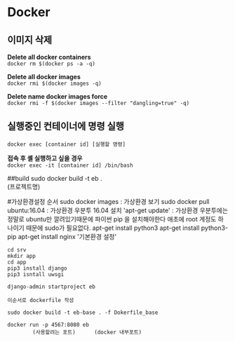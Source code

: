 # Docker

## 이미지 삭제

**Delete all docker containers**  
`docker rm $(docker ps -a -q)`

**Delete all docker images**  
`docker rmi $(docker images -q)`

**Delete <none>name docker images force**  
`docker rmi -f $(docker images --filter "dangling=true" -q)`


## 실행중인 컨테이너에 명령 실행

`docker exec [container id] [실행할 명령]`

**접속 후 셸 실행하고 싶을 경우**  
`docker exec -it [container id] /bin/bash`

##build
sudo docker build -t eb .  
					     (프로젝트명)

#가상환경설정 순서
	sudo docker images : 가상환경 보기
	sudo docker pull ubuntu:16.04 : 가상환경 우분투 16.04 설치
	'apt-get update' : 가상환경 우분투에는 정말로 ubuntu만 깔려있기때문에 파이썬 pip 을 설치해야한다
	애초에 root 계정도 하나이기 때문에  sudo가 필요없다.
	apt-get install python3
	apt-get install python3-pip
	apt-get install nginx
	'기본환경 설정'
	
	cd srv
	mkdir app
	cd app
	pip3 install django
	pip3 isntall uwsgi
	
	django-admin startproject eb
	
	이순서로 dockerfile 작성
	
	sudo docker build -t eb-base . -f Dokerfile_base  
	
	docker run -p 4567:8080 eb
			(사용할려는 포트)		(docker 내부포트)

	
